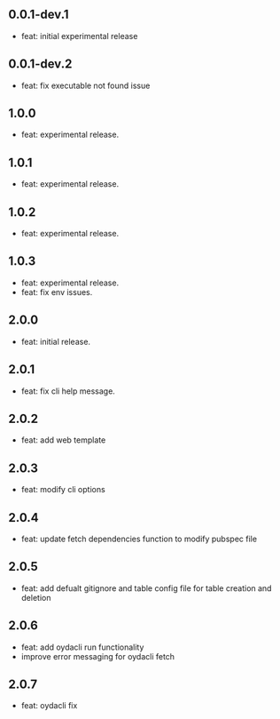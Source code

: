 ## 0.0.1-dev.1

-   feat: initial experimental release

## 0.0.1-dev.2

-   feat: fix executable not found issue

## 1.0.0

-   feat: experimental release.

## 1.0.1

-   feat: experimental release.

## 1.0.2

-   feat: experimental release.

## 1.0.3

-   feat: experimental release.
-   feat: fix env issues.

## 2.0.0

-   feat: initial release.

## 2.0.1

-   feat: fix cli help message.

## 2.0.2

-   feat: add web template

## 2.0.3

-   feat: modify cli options

## 2.0.4

-   feat: update fetch dependencies function to modify pubspec file

## 2.0.5

-   feat: add defualt gitignore and table config file for table creation and deletion

## 2.0.6

-   feat: add oydacli run functionality
-   improve error messaging for oydacli fetch

## 2.0.7

-   feat: oydacli fix
